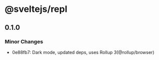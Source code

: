 # @sveltejs/repl

## 0.1.0

### Minor Changes

- 0e88fb7: Dark mode, updated deps, uses Rollup 3(@rollup/browser)
